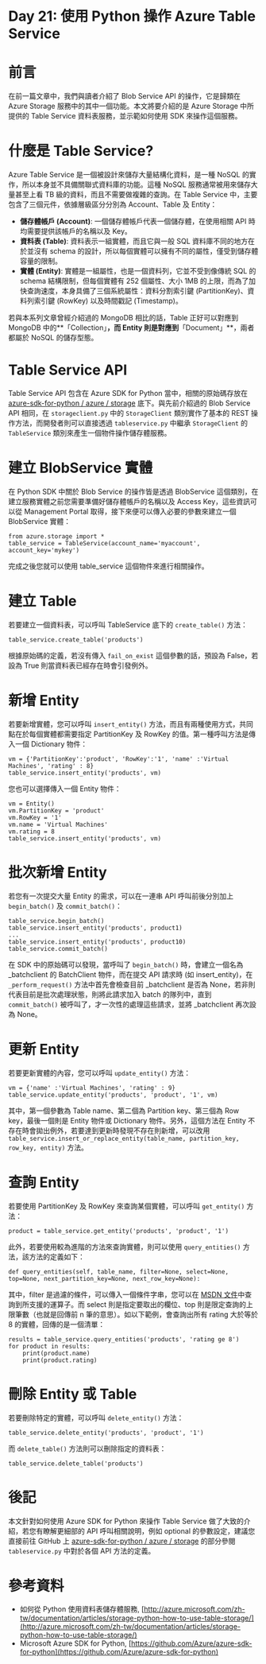 Day 21: 使用 Python 操作 Azure Table Service
===============================

# 前言

在前一篇文章中，我們與讀者介紹了 Blob Service API 的操作，它是歸類在 Azure Storage 服務中的其中一個功能。本文將要介紹的是 Azure Storage 中所提供的 Table Service 資料表服務，並示範如何使用 SDK 來操作這個服務。

# 什麼是 Table Service?

Azure Table Service 是一個被設計來儲存大量結構化資料，是一種 NoSQL 的實作，所以本身並不具備關聯式資料庫的功能。這種 NoSQL 服務通常被用來儲存大量甚至上看 TB 級的資料，而且不需要做複雜的查詢。在 Table Service 中，主要包含了三個元件，依據層級區分分別為 Account、Table 及 Entity：

- **儲存體帳戶 (Account)**: 一個儲存體帳戶代表一個儲存體，在使用相關 API 時均需要提供該帳戶的名稱以及 Key。
- **資料表 (Table)**: 資料表示一組實體，而且它與一般 SQL 資料庫不同的地方在於並沒有 schema 的設計，所以每個實體可以擁有不同的屬性，僅受到儲存體容量的限制。
- **實體 (Entity)**: 實體是一組屬性，也是一個資料列，它並不受到像傳統 SQL 的 schema 結構限制，但每個實體有 252 個屬性、大小 1MB 的上限，而為了加快查詢速度，本身具備了三個系統屬性：資料分割索引鍵 (PartitionKey)、資料列索引鍵 (RowKey) 以及時間戳記 (Timestamp)。

若與本系列文章曾經介紹過的 MongoDB 相比的話，Table 正好可以對應到 MongoDB 中的**「Collection」**，而 Entity 則是對應到**「Document」**，兩者都屬於 NoSQL 的儲存型態。

# Table Service API

Table Service API 包含在 Azure SDK for Python 當中，相關的原始碼存放在 [azure-sdk-for-python / azure / storage](https://github.com/Azure/azure-sdk-for-python/tree/master/azure/storage) 底下。與先前介紹過的 Blob Service API 相同，在 `storageclient.py` 中的 `StorageClient` 類別實作了基本的 REST 操作方法，而開發者則可以直接透過 `tableservice.py` 中繼承 `StorageClient` 的 `TableService` 類別來產生一個物件操作儲存體服務。

# 建立 BlobService 實體

在 Python SDK 中關於 Blob Service 的操作皆是透過 BlobService 這個類別，在建立服務實體之前您需要準備好儲存體帳戶的名稱以及 Access Key，這些資訊可以從 Management Portal 取得，接下來便可以傳入必要的參數來建立一個 BlobService 實體：

```
from azure.storage import *
table_service = TableService(account_name='myaccount', account_key='mykey')
```

完成之後您就可以使用 table_service 這個物件來進行相關操作。

# 建立 Table

若要建立一個資料表，可以呼叫 TableService 底下的 `create_table()` 方法：

```
table_service.create_table('products')
```

根據原始碼的定義，若沒有傳入 `fail_on_exist` 這個參數的話，預設為 False，若設為 True 則當資料表已經存在時會引發例外。

# 新增 Entity

若要新增實體，您可以呼叫 `insert_entity()` 方法，而且有兩種使用方式，共同點在於每個實體都需要指定 PartitionKey 及 RowKey 的值。第一種呼叫方法是傳入一個 Dictionary 物件：

```
vm = {'PartitionKey':'product', 'RowKey':'1', 'name' :'Virtual Machines', 'rating' : 8}
table_service.insert_entity('products', vm)
```

您也可以選擇傳入一個 Entity 物件：

```
vm = Entity()
vm.PartitionKey = 'product'
vm.RowKey = '1'
vm.name = 'Virtual Machines'
vm.rating = 8
table_service.insert_entity('products', vm)
```

# 批次新增 Entity

若您有一次提交大量 Entity 的需求，可以在一連串 API 呼叫前後分別加上 `begin_batch()` 及 `commit_batch()`：

```
table_service.begin_batch()
table_service.insert_entity('products', product1)
...
table_service.insert_entity('products', product10)
table_service.commit_batch()
```

在 SDK 中的原始碼可以發現，當呼叫了 `begin_batch()` 時，會建立一個名為 \_batchclient 的 BatchClient 物件，而在提交 API 請求時 (如 insert_entity)，在 `_perform_request()` 方法中首先會檢查目前 \_batchclient 是否為 None，若非則代表目前是批次處理狀態，則將此請求加入 batch 的隊列中，直到 `commit_batch()` 被呼叫了，才一次性的處理這些請求，並將 \_batchclient 再次設為 None。

# 更新 Entity

若要更新實體的內容，您可以呼叫 `update_entity()` 方法：

```
vm = {'name' :'Virtual Machines', 'rating' : 9}
table_service.update_entity('products', 'product', '1', vm)
```

其中，第一個參數為 Table name、第二個為 Partition key、第三個為 Row key，最後一個則是 Entity 物件或 Dictionary 物件。另外，這個方法在 Entity 不存在時會拋出例外，若要達到更新時發現不存在則新增，可以改用 `table_service.insert_or_replace_entity(table_name, partition_key, row_key, entity)` 方法。

# 查詢 Entity

若要使用 PartitionKey 及 RowKey 來查詢某個實體，可以呼叫 `get_entity()` 方法：

```
product = table_service.get_entity('products', 'product', '1')
```

此外，若要使用較為進階的方法來查詢實體，則可以使用 `query_entities()` 方法，該方法的定義如下：

```
def query_entities(self, table_name, filter=None, select=None, top=None, next_partition_key=None, next_row_key=None):
```

其中，filter 是過濾的條件，可以傳入一個條件字串，您可以在 [MSDN 文件](http://msdn.microsoft.com/library/azure/dd894031.aspx)中查詢到所支援的運算子。而 select 則是指定要取出的欄位、top 則是限定查詢的上限筆數（也就是回傳前 n 筆的意思）。如以下範例，會查詢出所有 rating 大於等於 8 的實體，回傳的是一個清單：

```
results = table_service.query_entities('products', 'rating ge 8')
for product in results:
    print(product.name)
    print(product.rating)
```

# 刪除 Entity 或 Table

若要刪除特定的實體，可以呼叫 `delete_entity()` 方法：

```
table_service.delete_entity('products', 'product', '1')
```

而 `delete_table()` 方法則可以刪除指定的資料表：

```
table_service.delete_table('products')
```

# 後記

本文針對如何使用 Azure SDK for Python 來操作 Table Service 做了大致的介紹，若您有瞭解更細部的 API 呼叫相關說明，例如 optional 的參數設定，建議您直接前往 GitHub 上 [azure-sdk-for-python / azure / storage](https://github.com/Azure/azure-sdk-for-python/tree/master/azure/storage) 的部分參閱 `tableservice.py` 中對於各個 API 方法的定義。

# 參考資料

- 如何從 Python 使用資料表儲存體服務, [http://azure.microsoft.com/zh-tw/documentation/articles/storage-python-how-to-use-table-storage/](http://azure.microsoft.com/zh-tw/documentation/articles/storage-python-how-to-use-table-storage/)
- Microsoft Azure SDK for Python, [https://github.com/Azure/azure-sdk-for-python](https://github.com/Azure/azure-sdk-for-python)
